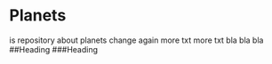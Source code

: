 # Planets
 is repository about planets
change again
more txt more txt
bla bla bla
##Heading
###Heading
